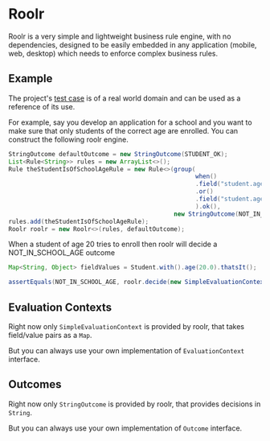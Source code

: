 Roolr
=========

Roolr is a very simple and lightweight business rule engine, with no dependencies, designed to be 
easily embedded in any application (mobile, web, desktop) which needs to enforce complex business 
rules.

Example
-------

The project's [test case](src/test/java/com/github/esarbanis/roolr/SchoolRulesTest.java) is of a real
world domain and can be used as a reference of its use.

For example, say you develop an application for a school and you want to make sure that only 
students of the correct age are enrolled. You can construct the following roolr engine.
 
```java
StringOutcome defaultOutcome = new StringOutcome(STUDENT_OK);
List<Rule<String>> rules = new ArrayList<>();
Rule theStudentIsOfSchoolAgeRule = new Rule<>(group(
                                                    when()
                                                    .field("student.age").is(LT).to(number(6.0))
                                                    .or()
                                                    .field("student.age").is(GT).to(number(18.0)).ok()
                                                    ).ok(),
                                              new StringOutcome(NOT_IN_SCHOOL_AGE));
rules.add(theStudentIsOfSchoolAgeRule);
Roolr roolr = new Roolr<>(rules, defaultOutcome);
```

When a student of age 20 tries to enroll then roolr will decide a NOT_IN_SCHOOL_AGE outcome

```java
Map<String, Object> fieldValues = Student.with().age(20.0).thatsIt();

assertEquals(NOT_IN_SCHOOL_AGE, roolr.decide(new SimpleEvaluationContext(fieldValues)).getOutput());
```

Evaluation Contexts
-------------------

Right now only `SimpleEvaluationContext` is provided by roolr, that takes field/value pairs as a `Map`.

But you can always use your own implementation of `EvaluationContext` interface.

Outcomes
--------

Right now only `StringOutcome` is provided by roolr, that provides decisions in `String`.

But you can always use your own implementation of `Outcome` interface.